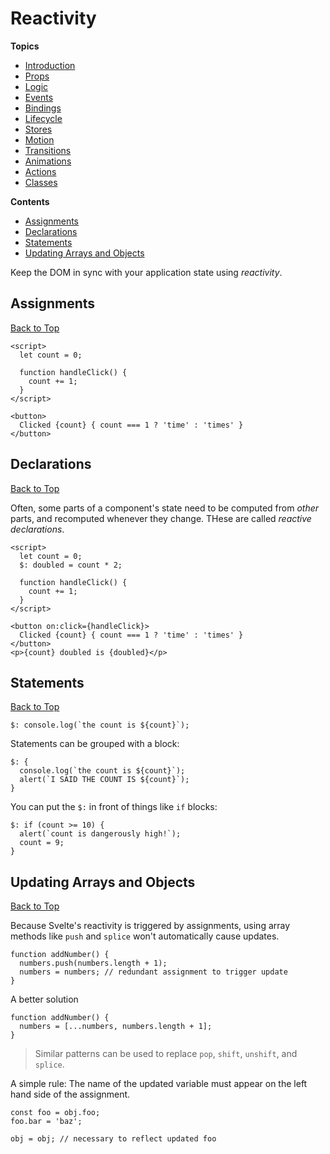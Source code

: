 # Reactivity

**Topics**  
* [Introduction](./readme.md)
* [Props](./02-props.md)
* [Logic](./03-logic.md)
* [Events](./04-events.md)
* [Bindings](./05-bindings.md)
* [Lifecycle](./06-lifecycle.md)
* [Stores](./07-stores.md)
* [Motion](./08-motion.md)
* [Transitions](./09-transitions.md)
* [Animations](./10-animations.md)
* [Actions](./11-actions.md)
* [Classes](./12-classes.md)

**Contents**  
* [Assignments](#assignments)
* [Declarations](#declarations)
* [Statements](#statements)
* [Updating Arrays and Objects](#updating-arrays-and-objects)

Keep the DOM in sync with your application state using *reactivity*.

## Assignments
[Back to Top](#reactivity)

```svelte
<script>
  let count = 0;

  function handleClick() {
    count += 1;
  }
</script>

<button>
  Clicked {count} { count === 1 ? 'time' : 'times' }
</button>
```

## Declarations
[Back to Top](#reactivity)

Often, some parts of a component's state need to be computed from *other* parts, and recomputed whenever they change. THese are called *reactive declarations*.

```svelte
<script>
  let count = 0;
  $: doubled = count * 2;

  function handleClick() {
    count += 1;
  }
</script>

<button on:click={handleClick}>
  Clicked {count} { count === 1 ? 'time' : 'times' }
</button>
<p>{count} doubled is {doubled}</p>
```

## Statements
[Back to Top](#reactivity)


```svelte
$: console.log(`the count is ${count}`);
```

Statements can be grouped with a block:

```svelte
$: {
  console.log(`the count is ${count}`);
  alert(`I SAID THE COUNT IS ${count}`);
}
```

You can put the `$:` in front of things like `if` blocks:

```svelte
$: if (count >= 10) {
  alert(`count is dangerously high!`);
  count = 9;
}
```

## Updating Arrays and Objects
[Back to Top](#reactivity)

Because Svelte's reactivity is triggered by assignments, using array methods like `push` and `splice` won't automatically cause updates.

```svelte
function addNumber() {
  numbers.push(numbers.length + 1);
  numbers = numbers; // redundant assignment to trigger update
}
```

A better solution

```svelte
function addNumber() {
  numbers = [...numbers, numbers.length + 1];
}
```

> Similar patterns can be used to replace `pop`, `shift`, `unshift`, and `splice`.

A simple rule: The name of the updated variable must appear on the left hand side of the assignment.

```svelte
const foo = obj.foo;
foo.bar = 'baz';

obj = obj; // necessary to reflect updated foo
```